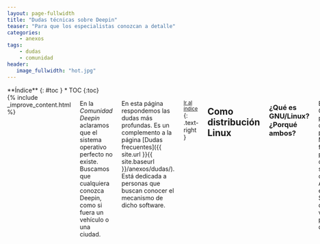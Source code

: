 ```yaml
---
layout: page-fullwidth
title: "Dudas técnicas sobre Deepin"
teaser: "Para que los especialistas conozcan a detalle"
categories:
    - anexos
tags:
    - dudas
    - comunidad
header:
   image_fullwidth: "hot.jpg"
---
```

<div class="row">
<div class="medium-4 medium-push-8 columns" markdown="1">
<div class="panel radius" markdown="1">
**Índice**
{: #toc }
*  TOC
{:toc}
</div>
</div><!-- /.medium-4.columns -->

<div class="medium-8 medium-pull-4 columns" markdown="1">
{% include _improve_content.html %}

En la *Comunidad Deepin* aclaramos que el sistema operativo  perfecto no existe. Buscamos que cualquiera conozca Deepin, como si fuera un vehículo o una ciudad.

En esta página respondemos las dudas más profundas. Es un complemento a la página [Dudas frecuentes]({{ site.url }}{{ site.baseurl }}/anexos/dudas/). Está dedicada a personas que buscan conocer el mecanismo de dicho software.

<small markdown="1">[Ir al índice](#toc)</small>
{: .text-right }

## Como distribución Linux
### ¿Qué es GNU/Linux? ¿Porqué ambos?
En realidad GNU es un proyecto desarrollado por Richard M. Stallman y fue el pilar para el desarrollo del sistema operativo. Anteriormente el señor Stallman desarollaba versiones propias hasta que...

>Empezamos a desarrollar GNU en 1984, años antes de que Linus Torvalds comenzase a escribir su núcleo. Nuestro objetivo era desarrollar un sistema operativo libre completo. [...] Desarrollamos la mayoría de los componentes principales, conformando la contribución más grande de todo el sistema.

Fuente: [FSF](https://www.gnu.org/gnu/gnu-linux-faq.es.html#why)

### ¿En qué está basado Deepin?
En la distribución madre Debian. Específicamente la rama Sid.

Hasta las versión 2014 estuvo basado en Ubuntu. En la versión 15.x se cambió a Debian para ganar estabilidad (
[Muy Linux](http://www.muylinux.com/2015/12/31/deepin-15/)).

### ¿Puedo usar Manjaro en lugar de Debian?
Si tienes dificultades con la base Debian, prueba la versión Manjaro Deepin. [Revisa la página Instalación]({{ site.url }}/instalacion/). Recuerda que no está siendo desarrollado oficialmente, sino por la comunidad.

<small markdown="1">[Ir al índice](#toc)</small>
{: .text-right }

### ¿Cómo se funciona el sistema de encendido y apagado en Deepin?
Deepin tiene un programa de apagado llamado [systemd](https://en.wikipedia.org/wiki/Systemd). Este "demonio" permite comprobar los dispositivos activados durante su encendido. Así, indica que está funcionando y avisa si encuentra algún error.

### ¿Deepin usa un núcleo Linux puro o modificado?
Modificado basado en una versión a largo plazo (LTS). Revisa el [código fuente]({{ site.url }}{{ site.baseurl }}/source) y las actividades que [puedes colaborar]({{ site.url }}{{ site.baseurl }}/actividades/kernel/).

Si tienes problemas con el núcleo, visita [la página para cambiar el núcleo de Linux]({{ site.url }}{{ site.baseurl }}/tips/kernel/).
<img class="t60" src="{{ site.urlimg }}header_homepage_13.jpg" alt="Paisaje">

<small markdown="1">[Ir al índice](#toc)</small>
{: .text-right }

### ¿Puedo conseguir un controlador de gráficos desarrollado por la empresa?
Sí. Algunos paquetes para optimizar la tarjeta gráfica de NVidia, por ejemplo, está disponible por separado. Visita [está página para conocer los controladores exclusivos disponibles]({{ site.url }}/manual/videocard/).

<img class="t60" src="{{ site.urlimg }}header_homepage_13.jpg" alt="Paisaje">

### ¿Por qué me aparece el aviso "conflicto de dependencias"?
El "conflicto de dependencias" resulta tedioso para actualizar los controladores o instalar aplicaciones. Ocurre al instalar dependencias que alteran el funcionamiento normal como los paquetes Mesa, Qt, códecs, entre otros.

Para evitar ese tipo de problemas, sugerimos instalar y actualizar aplicaciones via Deepin Store o PPA. Desde Deepin 15.5, puedes instalar via [Flatpak]({{ site.url }}{{ site.baseurl }}manual/instalar-apps/) para que disfrutes de la última versión de tus aplicaciones sin contratiempos.

Fuente: [Manual de Debian](https://www.debian.org/doc/manuals/aptitude/ch02s03s02.es.html)

<small markdown="1">[Ir al índice](#toc)</small>
{: .text-right }

## Cómo sistema operativo único
### ¿Deepin es capaz de ejecutar videojuegos?
Sí. Echa un vistazo en [Juegos para Deepin]({{ site.url }}{{ site.baseurl }}/games/). Lo puedes conseguir en la Deepin Store, Steam o con ayuda de [Crossover]({{ site.url }}{{ site.baseurl }}/apps/crossover/).

Adicionalmente tendrás que modificiar parte del código para optimizar el sistema operativo, como este vídeo.

<div class="flex-video">
        <iframe width="1280" height="720" src="//www.youtube.com/embed/CnSkR96iIpY" frameborder="0" allowfullscreen></iframe>
</div>

<small markdown="1">[Ir al índice](#toc)</small>
{: .text-right }

### ¿Deepin envía los datos guardados a desconocidos?
No. El sistema operativo no envía datos a desconocidos. Al ser de [código abierto]({{ site.url }}{{ site.baseurl }}/source/), puedes comprobar por tu cuenta.

Sin embargo, usamos plugins para facilitar el uso con los servicios de la nube. Por ejemplo: reconocer la letra de la canción gracias a Netease, comprobar actualizaciones, enviar el registro de error al Feedback de Deepin, etcétera.

La mayoría de paquetes incluídos en Deepin son elaboradas junto a la comunidad de Debian. Pero, el resto de aplicaciones preinstaladas, en convenio con otras empresas, aplican otras condiciones de uso.

Fuente: [Distros da China - Deepin espiona usuários?](https://www.youtube.com/watch?v=utW1J4hEJhI), [Deepin.org](https://web.archive.org/web/20170703051201/https://www.deepin.org/cooperative/netease-cloud-music/)

<small markdown="1">[Ir al índice](#toc)</small>
{: .text-right }

### ¿Cómo podemos saber las útlimas actualizaciones de seguridad?
Cada actualización es [señalada en la página web](https://www.deepin.org/en/security-update/). El núcleo del sistema [está siendo auditado frecuentemente](https://lamiradadelreplicante.com/2017/09/01/agencia-alemana-de-ciberseguridad-el-generador-de-numeros-aleatorios-de-linux-es-seguro/).

## Seguimos creciendo

No olvides que estamos en [en Github](https://github.com/comunidad-deepin/comunidad-deepin.github.io).

{% include _improve_content.html %}

</div><!-- /.medium-8.columns -->
</div><!-- /.row -->
